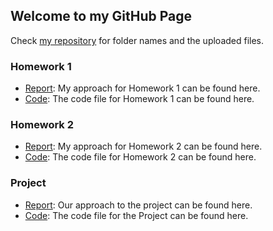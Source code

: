 ## Welcome to my GitHub Page

Check [my repository](https://github.com/BU-IE-582/fall-24-burcucestan-boun) for folder names and the uploaded files.


### Homework 1

* [Report](https://bu-ie-582.github.io/fall-24-burcucestan-boun/files/IE582HW1.html): My approach for Homework 1 can be found here.
* [Code](https://bu-ie-582.github.io/fall-24-burcucestan-boun/files/IE582HW1_code.R): The code file for Homework 1 can be found here.


### Homework 2

* [Report](https://bu-ie-582.github.io/fall-24-burcucestan-boun/files/IE582-HW2.html): My approach for Homework 2 can be found here.
* [Code](https://bu-ie-582.github.io/fall-24-burcucestan-boun/files/IE582_hw2_code.R): The code file for Homework 2 can be found here.


### Project

* [Report](): Our approach to the project can be found here.
* [Code](IE582Project/IE582Project-code.Rmd): The code file for the Project can be found here.
